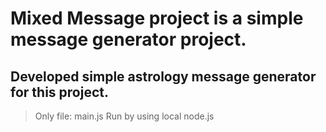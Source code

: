 # Mixed Message project is a simple message generator project.
## Developed simple astrology message generator for this project.

> Only file: main.js
> Run by using local node.js
